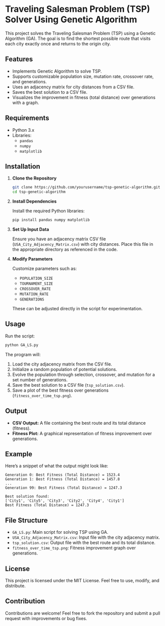 
# Traveling Salesman Problem (TSP) Solver Using Genetic Algorithm

This project solves the Traveling Salesman Problem (TSP) using a Genetic Algorithm (GA). The goal is to find the shortest possible route that visits each city exactly once and returns to the origin city.

## Features

- Implements Genetic Algorithm to solve TSP.
- Supports customizable population size, mutation rate, crossover rate, and generations.
- Uses an adjacency matrix for city distances from a CSV file.
- Saves the best solution to a CSV file.
- Visualizes the improvement in fitness (total distance) over generations with a graph.

## Requirements

- Python 3.x
- Libraries:
  - `pandas`
  - `numpy`
  - `matplotlib`

## Installation

1. **Clone the Repository**

   ```bash
   git clone https://github.com/yourusername/tsp-genetic-algorithm.git
   cd tsp-genetic-algorithm
   ```

2. **Install Dependencies**

   Install the required Python libraries:

   ```bash
   pip install pandas numpy matplotlib
   ```

3. **Set Up Input Data**

   Ensure you have an adjacency matrix CSV file (`USA_City_Adjacency_Matrix.csv`) with city distances. Place this file in the appropriate directory as referenced in the code.

4. **Modify Parameters**

   Customize parameters such as:
   - `POPULATION_SIZE`
   - `TOURNAMENT_SIZE`
   - `CROSSOVER_RATE`
   - `MUTATION_RATE`
   - `GENERATIONS`
   
   These can be adjusted directly in the script for experimentation.

## Usage

Run the script:

```bash
python GA_LS.py
```

The program will:
1. Load the city adjacency matrix from the CSV file.
2. Initialize a random population of potential solutions.
3. Evolve the population through selection, crossover, and mutation for a set number of generations.
4. Save the best solution to a CSV file (`tsp_solution.csv`).
5. Save a plot of the best fitness over generations (`fitness_over_time_tsp.png`).

## Output

- **CSV Output:** A file containing the best route and its total distance (fitness).
- **Fitness Plot:** A graphical representation of fitness improvement over generations.

## Example

Here’s a snippet of what the output might look like:

```
Generation 0: Best Fitness (Total Distance) = 1523.4
Generation 1: Best Fitness (Total Distance) = 1457.8
...
Generation 99: Best Fitness (Total Distance) = 1247.3

Best solution found:
['City1', 'City5', 'City3', 'City2', 'City4', 'City1']
Best Fitness (Total Distance) = 1247.3
```

## File Structure

- `GA_LS.py`: Main script for solving TSP using GA.
- `USA_City_Adjacency_Matrix.csv`: Input file with the city adjacency matrix.
- `tsp_solution.csv`: Output file with the best route and its total distance.
- `fitness_over_time_tsp.png`: Fitness improvement graph over generations.

## License

This project is licensed under the MIT License. Feel free to use, modify, and distribute.

## Contribution

Contributions are welcome! Feel free to fork the repository and submit a pull request with improvements or bug fixes.
